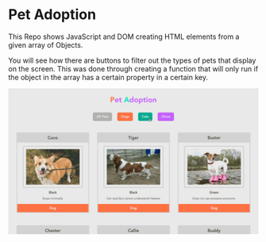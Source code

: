 # Pet Adoption

This Repo shows JavaScript and DOM creating HTML elements from a given array of Objects.

You will see how there are buttons to filter out the types of pets that display on the screen. This was done through creating a function that will only run if the object in the array has a certain property in a certain key.

![Pet Adoption Demo](pet-adoption-demo.gif)
